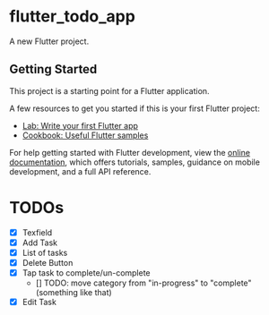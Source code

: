 # flutter_todo_app

A new Flutter project.

## Getting Started

This project is a starting point for a Flutter application.

A few resources to get you started if this is your first Flutter project:

-   [Lab: Write your first Flutter app](https://docs.flutter.dev/get-started/codelab)
-   [Cookbook: Useful Flutter samples](https://docs.flutter.dev/cookbook)

For help getting started with Flutter development, view the
[online documentation](https://docs.flutter.dev/), which offers tutorials,
samples, guidance on mobile development, and a full API reference.

# TODOs

-   [x] Texfield
-   [x] Add Task
-   [x] List of tasks
-   [x] Delete Button
-   [x] Tap task to complete/un-complete
    -   [] TODO: move category from "in-progress" to "complete" (something like that)
-   [x] Edit Task

